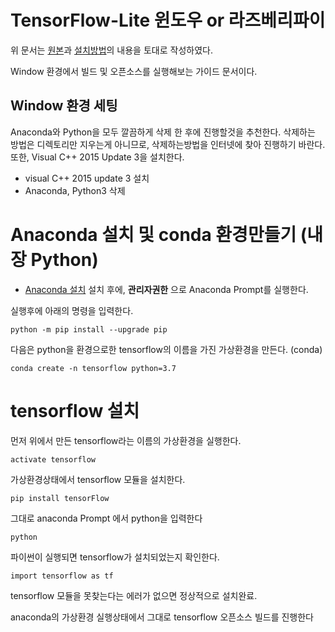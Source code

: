 # TensorFlow-Lite 윈도우 or 라즈베리파이
위 문서는 [원본](https://github.com/EdjeElectronics/TensorFlow-Lite-Object-Detection-on-Android-and-Raspberry-Pi)과 [설치방법](https://youngjoongkwon.com/2018/01/26/windows-%ED%99%98%EA%B2%BD%EC%97%90%EC%84%9C-anaconda-tensorflow-%EC%84%A4%EC%B9%98%EB%AC%B8%EC%A0%9C-%ED%95%B4%EA%B2%B0%ED%95%98%EA%B8%B0-no-module-named-tensorflow-%EC%97%90%EB%9F%AC/)의 내용을 토대로 작성하였다.

Window 환경에서 빌드 및 오픈소스를 실행해보는 가이드 문서이다.


## Window 환경 세팅
Anaconda와 Python을 모두 깔끔하게 삭제 한 후에 진행할것을 추천한다.
삭제하는 방법은 디렉토리만 지우는게 아니므로, 삭제하는방법을 인터넷에 찾아 진행하기 바란다.
또한, Visual C++ 2015 Update 3을 설치한다.
* visual C++ 2015 update 3 설치
* Anaconda, Python3 삭제

# Anaconda 설치 및 conda 환경만들기 (내장 Python)
* [Anaconda 설치](https://www.anaconda.com/distribution/)
설치 후에, **관리자권한** 으로 Anaconda Prompt를 실행한다.

실행후에 아래의 명령을 입력한다.
```
python -m pip install --upgrade pip
```

다음은 python을 환경으로한 tensorflow의 이름을 가진 가상환경을 만든다. (conda)
```
conda create -n tensorflow python=3.7
```

# tensorflow 설치
먼저 위에서 만든 tensorflow라는 이름의 가상환경을 실행한다.
```
activate tensorflow
```
가상환경상태에서 tensorflow 모듈을 설치한다.
```
pip install tensorFlow
```

그대로 anaconda Prompt 에서 python을 입력한다
```
python
```

파이썬이 실행되면 tensorflow가 설치되었는지 확인한다.
```
import tensorflow as tf
```
tensorflow 모듈을 못찾는다는 에러가 없으면 정상적으로 설치완료.


anaconda의 가상환경 실행상태에서 그대로 tensorflow 오픈소스 빌드를 진행한다


##
